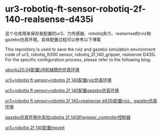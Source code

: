 # ur3-robotiq-ft-sensor-robotiq-2f-140-realsense-d435i

这个仓库用来保存我配置的ur3、力传感器、robotiq夹爪、realsense的rviz和gazebo仿真环境，具体配置过程可以参考以下博客

This repository is used to save the rviz and gazebo simulation environment code of ur3, robotiq_ft300 sensor, robotiq_2f_140_gripper, realsense D435i. For the specific configuration process, please refer to the following blog.

[ubuntu20.04配置UR机械臂的仿真环境](https://blog.csdn.net/weixin_48319333/article/details/129091592?spm=1001.2014.3001.5501)

[ur3+robotiq ft sensor+robotiq 2f 140配置rviz仿真环境](https://blog.csdn.net/weixin_48319333/article/details/129128647?spm=1001.2014.3001.5501)

[ur3+robotiq ft sensor+robotiq 2f 140配置gazebo仿真环境](https://blog.csdn.net/weixin_48319333/article/details/129151248?spm=1001.2014.3001.5501)

[ur3+robotiq ft sensor+robotiq 2f 140+realsense d435i配置rviz，gazebo仿真环境](https://blog.csdn.net/weixin_48319333/article/details/129178032)

[gazebo仿真环境中添加robotiq 2f 140的gripper_controller控制器](https://blog.csdn.net/weixin_48319333/article/details/129200789)

[ur3+robotiq 2f 140配置moveit](https://blog.csdn.net/weixin_48319333/article/details/129203384)